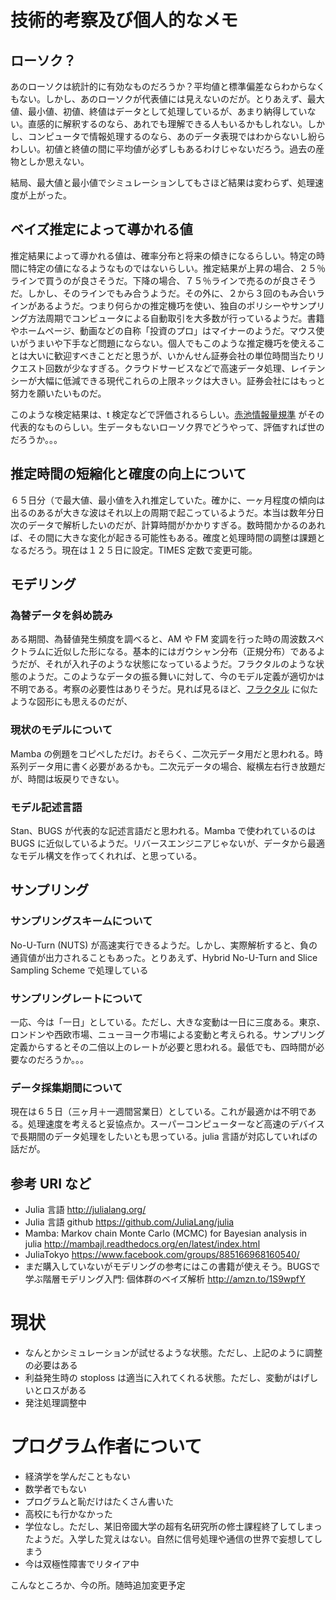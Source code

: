 # 技術的考察及び個人的なメモ
## ローソク？
  あのローソクは統計的に有効なものだろうか？平均値と標準偏差ならわからなくもない。しかし、あのローソクが代表値には見えないのだが。とりあえず、最大値、最小値、初値、終値はデータとして処理しているが、あまり納得していない。直感的に解釈するのなら、あれでも理解できる人もいるかもしれない。しかし、コンピュータで情報処理するのなら、あのデータ表現ではわからないし紛らわしい。初値と終値の間に平均値が必ずしもあるわけじゃないだろう。過去の産物としか思えない。

  結局、最大値と最小値でシミュレーションしてもさほど結果は変わらず、処理速度が上がった。

## ベイズ推定によって導かれる値
  推定結果によって導かれる値は、確率分布と将来の傾きになるらしい。特定の時間に特定の値になるようなものではないらしい。推定結果が上昇の場合、２５％ラインで買うのが良さそうだ。下降の場合、７５％ラインで売るのが良さそうだ。しかし、そのラインでもみ合うようだ。その外に、２から３回のもみ合いラインがあるようだ。つまり何らかの推定機巧を使い、独自のポリシーやサンプリング方法周期でコンピュータによる自動取引を大多数が行っているようだ。書籍やホームページ、動画などの自称「投資のプロ」はマイナーのようだ。マウス使いがうまいや下手など問題にならない。個人でもこのような推定機巧を使えることは大いに歓迎すべきことだと思うが、いかんせん証券会社の単位時間当たりリクエスト回数が少なすぎる。クラウドサービスなどで高速データ処理、レイテンシーが大幅に低減できる現代これらの上限ネックは大きい。証券会社にはもっと努力を願いたいものだ。

  このような検定結果は、t 検定などで評価されるらしい。[赤池情報量規準](https://goo.gl/tYKHI2) がその代表的なものらしい。生データもないローソク界でどうやって、評価すれば世のだろうか。。。

## 推定時間の短縮化と確度の向上について
  ６５日分（で最大値、最小値を入れ推定していた。確かに、一ヶ月程度の傾向は出るのあるが大きな波はそれ以上の周期で起こっているようだ。本当は数年分日次のデータで解析したいのだが、計算時間がかかりすぎる。数時間かかるのあれば、その間に大きな変化が起きる可能性もある。確度と処理時間の調整は課題となるだろう。現在は１２５日に設定。TIMES 定数で変更可能。

## モデリング
### 為替データを斜め読み
  ある期間、為替値発生頻度を調べると、AM や FM 変調を行った時の周波数スペクトラムに近似した形になる。基本的にはガウシャン分布（正規分布）であるようだが、それが入れ子のような状態になっているようだ。フラクタルのような状態のようだ。このようなデータの振る舞いに対して、今のモデル定義が適切かは不明である。考察の必要性はありそうだ。見れば見るほど、[フラクタル](https://goo.gl/MSnNGt) に似たような図形にも思えるのだが、
### 現状のモデルについて
  Mamba の例題をコピペしただけ。おそらく、二次元データ用だと思われる。時系列データ用に書く必要があるかも。二次元データの場合、縦横左右行き放題だが、時間は坂戻りできない。
### モデル記述言語
  Stan、BUGS が代表的な記述言語だと思われる。Mamba で使われているのは BUGS に近似しているようだ。リバースエンジニアじゃないが、データから最適なモデル構文を作ってくれれば、と思っている。

## サンプリング
### サンプリングスキームについて
  No-U-Turn (NUTS) が高速実行できるようだ。しかし、実際解析すると、負の通貨値が出力されることもあった。とりあえず、Hybrid No-U-Turn and Slice Sampling Scheme で処理している
### サンプリングレートについて
  一応、今は「一日」としている。ただし、大きな変動は一日に三度ある。東京、ロンドンや西欧市場、ニューヨーク市場による変動と考えられる。サンプリング定義からするとその二倍以上のレートが必要と思われる。最低でも、四時間が必要なのだろうか。。。
### データ採集期間について
  現在は６５日（三ヶ月＋一週間営業日）としている。これが最適かは不明である。処理速度を考えると妥協点か。スーパーコンピューターなど高速のデバイスで長期間のデータ処理をしたいとも思っている。julia 言語が対応していればの話だが。

## 参考 URI など
  + Julia 言語  http://julialang.org/
  + Julia 言語 github https://github.com/JuliaLang/julia
  + Mamba: Markov chain Monte Carlo (MCMC) for Bayesian analysis in julia http://mambajl.readthedocs.org/en/latest/index.html
  + JuliaTokyo https://www.facebook.com/groups/885166968160540/
  + まだ購入していないがモデリングの参考にはこの書籍が使えそう。BUGSで学ぶ階層モデリング入門: 個体群のベイズ解析 http://amzn.to/1S9wpfY

# 現状
  + なんとかシミュレーションが試せるような状態。ただし、上記のように調整の必要はある
  + 利益発生時の stoploss は適当に入れてくれる状態。ただし、変動がはげしいとロスがある
  + 発注処理調整中

# プログラム作者について
  + 経済学を学んだこともない
  + 数学者でもない
  + プログラムと恥だけはたくさん書いた
  + 高校にも行かなかった
  + 学位なし。ただし、某旧帝國大学の超有名研究所の修士課程終了してしまったようだ。入学した覚えはない。自然に信号処理や通信の世界で妄想してしまう
  + 今は双極性障害でリタイア中

こんなところか、今の所。随時追加変更予定

